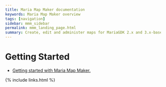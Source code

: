 ```yaml
---
title: Maria Map Maker documentation
keywords: Maria Map Maker overview
tags: [navigation]
sidebar: mmm_sidebar
permalink: mmm_landing_page.html
summary: Create, edit and administer maps for MariaGDK 2.x and 3.x-based applications using Maria Map Maker.
---
```


# Getting Started
*  [Getting started with Maria Map Maker.](mmm_gettingstarted.html)

{% include links.html %}